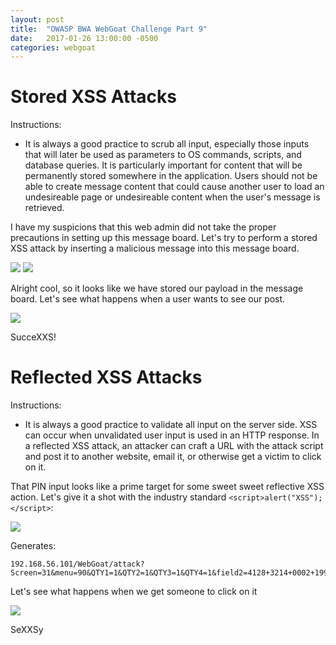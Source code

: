 ```yaml
---
layout: post
title:  "OWASP BWA WebGoat Challenge Part 9"
date:   2017-01-26 13:00:00 -0500
categories: webgoat
---
```

# Stored XSS Attacks
Instructions:

 - It is always a good practice to scrub all input, especially those inputs that will later be used as parameters to OS commands, scripts, and database queries. It is particularly important for content that will be permanently stored somewhere in the application. Users should not be able to create message content that could cause another user to load an undesireable page or undesireable content when the user's message is retrieved.

 I have my suspicions that this web admin did not take the proper precautions in setting up this message board. Let's try to perform a stored XSS attack by inserting a malicious message into this message board.

<img src="{{ site.baseurl }}/images/2017-01-26-webgoat_part_9/test-message.jpg">

<img src="{{ site.baseurl }}/images/2017-01-26-webgoat_part_9/test-message-logged.jpg">

Alright cool, so it looks like we have stored our payload in the message board. Let's see what happens when a user wants to see our post.

<img src="{{ site.baseurl }}/images/2017-01-26-webgoat_part_9/test-message-clicked.jpg">

SucceXXS!

# Reflected XSS Attacks
Instructions:

- It is always a good practice to validate all input on the server side. XSS can occur when unvalidated user input is used in an HTTP response. In a reflected XSS attack, an attacker can craft a URL with the attack script and post it to another website, email it, or otherwise get a victim to click on it. 

That PIN input looks like a prime target for some sweet sweet reflective XSS action. Let's give it a shot with the industry standard ```<script>alert("XSS");</script>```:

<img src="{{ site.baseurl }}/images/2017-01-26-webgoat_part_9/checkout-insert.jpg">

Generates:

```
192.168.56.101/WebGoat/attack?Screen=31&menu=90&QTY1=1&QTY2=1&QTY3=1&QTY4=1&field2=4128+3214+0002+1999&field1=%3Cscript%3Ealert%28%22XSS%22%29%3B%3C%2Fscript%3E&SUBMIT=Purchase
```

Let's see what happens when we get someone to click on it

<img src="{{ site.baseurl }}/images/2017-01-26-webgoat_part_9/checkout-submit.jpg">

SeXXSy